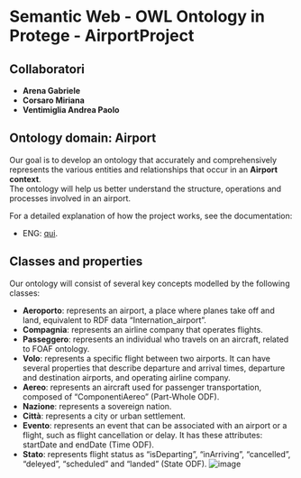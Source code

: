 # Semantic Web - OWL Ontology in Protege - AirportProject

## Collaboratori
- **Arena Gabriele**
- **Corsaro Miriana**
- **Ventimiglia Andrea Paolo**

## Ontology domain: Airport
Our goal is to develop an ontology that accurately and comprehensively represents the various entities and relationships that occur in an **Airport context**.  
The ontology will help us better understand the structure, operations and processes involved in an airport.

For a detailed explanation of how the project works, see the documentation:
- ENG: [qui](Docs/Documentation.pdf).

## Classes and properties
Our ontology will consist of several key concepts modelled by the following classes:
- **Aeroporto**: represents an airport, a place where planes take off and land, equivalent to RDF data “Internation_airport”.
- **Compagnia**: represents an airline company that operates flights. 
- **Passeggero**: represents an individual who travels on an aircraft, related to FOAF ontology.
- **Volo**: represents a specific flight between two airports. It can have several properties that describe departure and arrival times, departure and destination airports, and operating airline company.
- **Aereo**: represents an aircraft used for passenger transportation, composed of “ComponentiAereo” (Part-Whole ODF).
- **Nazione**: represents a sovereign nation.
- **Città**: represents a city or urban settlement. 
- **Evento**: represents an event that can be associated with an airport or a flight, such as flight cancellation or delay. It has these attributes: startDate and endDate (Time ODF).
- **Stato**: represents flight status as “isDeparting”, “inArriving”, “cancelled”, “deleyed”, “scheduled” and “landed” (State ODF).
![image](https://github.com/AndreaVentimiglia/SemanticWeb_AirportProject/assets/63006903/37bacc5c-f5c4-4da4-ad7d-b8c7b97943f2)
